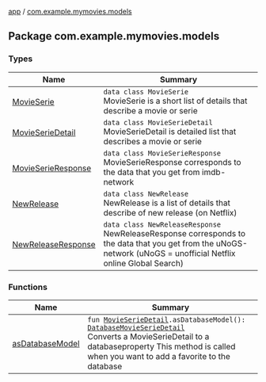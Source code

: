 [app](../index.md) / [com.example.mymovies.models](./index.md)

## Package com.example.mymovies.models

### Types

| Name | Summary |
|---|---|
| [MovieSerie](-movie-serie/index.md) | `data class MovieSerie`<br>MovieSerie is a short list of details that describe a movie or serie |
| [MovieSerieDetail](-movie-serie-detail/index.md) | `data class MovieSerieDetail`<br>MovieSerieDetail is detailed list that describes a movie or serie |
| [MovieSerieResponse](-movie-serie-response/index.md) | `data class MovieSerieResponse`<br>MovieSerieResponse corresponds to the data that you get from imdb-network |
| [NewRelease](-new-release/index.md) | `data class NewRelease`<br>NewRelease is a list of details that describe of new release (on Netflix) |
| [NewReleaseResponse](-new-release-response/index.md) | `data class NewReleaseResponse`<br>NewReleaseResponse corresponds to the data that you get from the uNoGS-network (uNoGS = unofficial Netflix online Global Search) |

### Functions

| Name | Summary |
|---|---|
| [asDatabaseModel](as-database-model.md) | `fun `[`MovieSerieDetail`](-movie-serie-detail/index.md)`.asDatabaseModel(): `[`DatabaseMovieSerieDetail`](../com.example.mymovies.database/-database-movie-serie-detail/index.md)<br>Converts a MovieSerieDetail to a databaseproperty This method is called when you want to add a favorite to the database |
